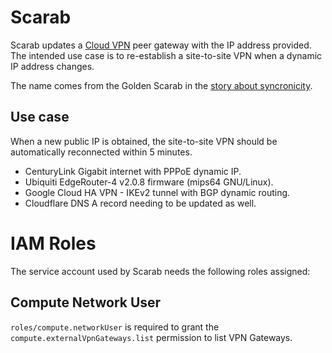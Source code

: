 Scarab
===

Scarab updates a [Cloud VPN][1] peer gateway with the IP address provided.
The intended use case is to re-establish a site-to-site VPN when a dynamic IP
address changes.

The name comes from the Golden Scarab in the [story about syncronicity][2].

Use case
---

When a new public IP is obtained, the site-to-site VPN should be automatically
reconnected within 5 minutes.

 * CenturyLink Gigabit internet with PPPoE dynamic IP.
 * Ubiquiti EdgeRouter-4 v2.0.8 firmware (mips64 GNU/Linux).
 * Google Cloud HA VPN - IKEv2 tunnel with BGP dynamic routing.
 * Cloudflare DNS A record needing to be updated as well.

IAM Roles
===

The service account used by Scarab needs the following roles assigned:

Compute Network User
---

`roles/compute.networkUser` is required to grant the
`compute.externalVpnGateways.list` permission to list VPN Gateways.

[1]: https://cloud.google.com/vpn/docs/concepts/overview
[2]: https://en.wikipedia.org/wiki/Synchronicity

